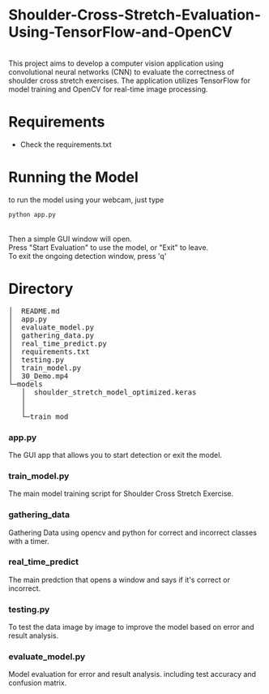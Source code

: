 # Shoulder-Cross-Stretch-Evaluation-Using-TensorFlow-and-OpenCV
<br> This project aims to develop a computer vision application using convolutional neural networks (CNN) to evaluate the correctness of shoulder cross stretch exercises. The application utilizes TensorFlow for model training and OpenCV for real-time image processing.
<br>
# Requirements
* Check the requirements.txt 
# Running the Model
to run the model using your webcam, just type
```bash
python app.py
```
<br>
Then a simple GUI window will open.<br>
Press "Start Evaluation" to use the model, or "Exit" to leave.<br>
To exit the ongoing detection window, press 'q'<br>

# Directory
<pre>
│  README.md
│  app.py
│  evaluate_model.py
│  gathering_data.py
│  real_time_predict.py
│  requirements.txt
│  testing.py
│  train_model.py
│  30_Demo.mp4
└─models
   │  shoulder_stretch_model_optimized.keras
   │  
   │
   └─train_mod
</pre>
### app.py
The GUI app that allows you to start detection or exit the model.
### train_model.py
The main model training script for Shoulder Cross Stretch Exercise.
### gathering_data
Gathering Data using opencv and python for correct and incorrect classes with a timer.
### real_time_predict
The main predction that opens a window and says if it's correct or incorrect.
### testing.py
To test the data image by image to improve the model based on error and result analysis.
### evaluate_model.py
Model evaluation for error and result analysis. including test accuracy and confusion matrix.




